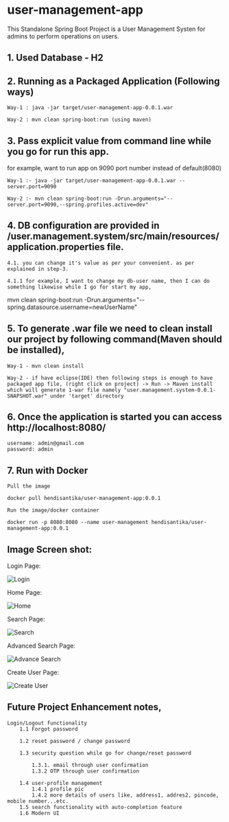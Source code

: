 # user-management-app
This Standalone Spring Boot Project is a User Management Systen for admins to perform operations on users.

## 1. Used Database - H2

## 2. Running as a Packaged Application (Following ways)
    Way-1 : java -jar target/user-management-app-0.0.1.war

    Way-2 : mvn clean spring-boot:run (using maven)

## 3. Pass explicit value from command line while you go for run this app.
for example, want to run app on 9090 port number instead of default(8080)

    Way-1 :- java -jar target/user-management-app-0.0.1.war --server.port=9090

    Way-2 :- mvn clean spring-boot:run -Drun.arguments="--server.port=9090,--spring.profiles.active=dev"

## 4. DB configuration are provided in /user.management.system/src/main/resources/application.properties file.
    4.1. you can change it's value as per your convenient. as per explained in step-3.

    4.1.1 for example, I want to change my db-user name, then I can do something likewise while I go for start my app,
 mvn clean spring-boot:run -Drun.arguments="--spring.datasource.username=newUserName"

## 5. To generate .war file we need to clean install our project by following command(Maven should be installed),

    Way-1 - mvn clean install

    Way-2 - if have eclipse(IDE) then following steps is enough to have packaged app file, (right click on project) -> Run -> Maven install which will generate 1-war file namely "user.management.system-0.0.1-SNAPSHOT.war" under 'target' directory

## 6. Once the application is started you can access http://localhost:8080/

    username: admin@gmail.com
    password: admin

## 7. Run with Docker

    Pull the image

```docker
docker pull hendisantika/user-management-app:0.0.1
```

    Run the image/docker container

```docker
docker run -p 8080:8080 --name user-management hendisantika/user-management-app:0.0.1
```    

## Image Screen shot:

Login Page:

![Login](img/login.png "Login Page")

Home Page:

![Home](img/list-users.png "Home Page")

Search Page:

![Search](img/search.png "Search Page")

Advanced Search Page:    

![Advance Search](img/advancedSearch.png "Advanced Search Page")

Create User Page:

![Create User](img/add-new-user.png "Add New User Page")



## Future Project Enhancement notes,

    Login/Logout functionality
        1.1 Forgot password
    
        1.2 reset password / change password
    
        1.3 security question while go for change/reset password
    
            1.3.1. email through user confirmation
            1.3.2 OTP through user confirmation
        
        1.4 user-profile management
            1.4.1 profile pic
            1.4.2 more details of users like, address1, addres2, pincode, mobile number...etc.
        1.5 search functionality with auto-completion feature
        1.6 Modern UI




